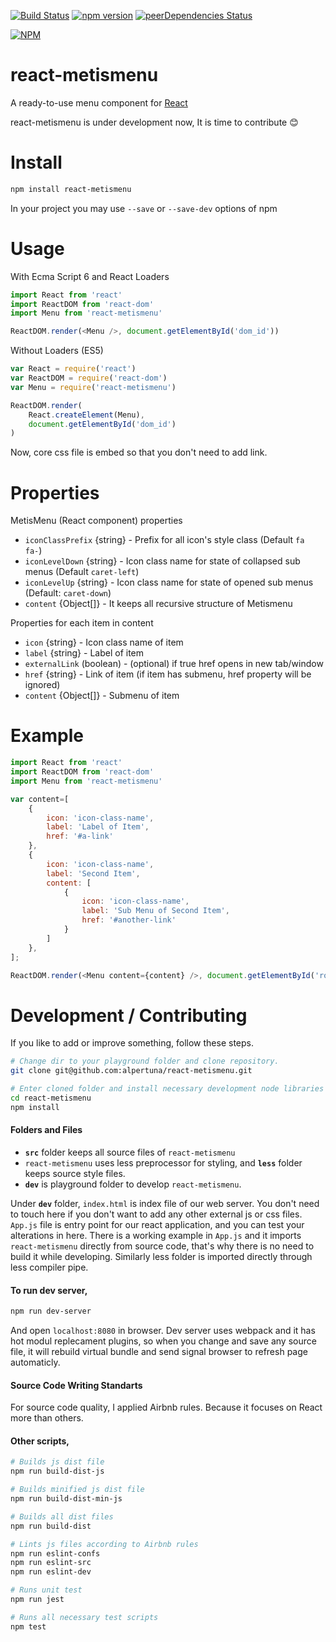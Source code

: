 [![Build Status](https://travis-ci.org/alpertuna/react-metismenu.svg?branch=master)](https://travis-ci.org/alpertuna/react-metismenu)
[![npm version](https://badge.fury.io/js/react-metismenu.svg)](https://badge.fury.io/js/react-metismenu)
[![peerDependencies Status](https://david-dm.org/alpertuna/react-metismenu/peer-status.svg)](https://david-dm.org/alpertuna/react-metismenu?type=peer)

[![NPM](https://nodei.co/npm/react-metismenu.png?compact=true)](https://nodei.co/npm/react-metismenu/)

# react-metismenu
A ready-to-use menu component for [React](https://facebook.github.io/react/)

react-metismenu is under development now, It is time to contribute :blush:


Install
=======

```sh
npm install react-metismenu
```
In your project you may use `--save` or `--save-dev` options of npm

Usage
=====

With Ecma Script 6 and React Loaders
```javascript
import React from 'react'
import ReactDOM from 'react-dom'
import Menu from 'react-metismenu'

ReactDOM.render(<Menu />, document.getElementById('dom_id'))
```

Without Loaders (ES5)
```javascript
var React = require('react')
var ReactDOM = require('react-dom')
var Menu = require('react-metismenu')

ReactDOM.render(
    React.createElement(Menu),
    document.getElementById('dom_id')
)
```

Now, core css file is embed so that you don't need to add link.

Properties
==========
MetisMenu (React component) properties

* `iconClassPrefix` {string} - Prefix for all icon's style class (Default `fa fa-`)
* `iconLevelDown` {string} - Icon class name for state of collapsed sub menus (Default `caret-left`)
* `iconLevelUp` {string} - Icon class name for state of opened sub menus (Default: `caret-down`)
* `content` {Object[]} - It keeps all recursive structure of Metismenu

Properties for each item in content
* `icon` {string} - Icon class name of item
* `label` {string} - Label of item
* `externalLink` (boolean) - (optional) if true href opens in new tab/window
* `href` {string} - Link of item (if item has submenu, href property will be ignored)
* `content` {Object[]} - Submenu of item

Example
=======

```javascript
import React from 'react'
import ReactDOM from 'react-dom'
import Menu from 'react-metismenu'

var content=[
    {
        icon: 'icon-class-name',
        label: 'Label of Item',
        href: '#a-link'
    },
    {
        icon: 'icon-class-name',
        label: 'Second Item',
        content: [
            {
                icon: 'icon-class-name',
                label: 'Sub Menu of Second Item',
                href: '#another-link'
            }
        ]
    },
];

ReactDOM.render(<Menu content={content} />, document.getElementById('root'));
```

Development / Contributing
==========================
If you like to add or improve something, follow these steps.

```sh
# Change dir to your playground folder and clone repository.
git clone git@github.com:alpertuna/react-metismenu.git

# Enter cloned folder and install necessary development node libraries
cd react-metismenu
npm install
```

#### Folders and Files
 - **`src`** folder keeps all source files of `react-metismenu`
 - `react-metismenu` uses less preprocessor for styling, and **`less`** folder keeps source style files.
 - **`dev`** is playground folder to develop `react-metismenu`.

Under **`dev`** folder, `index.html` is index file of our web server. You don't need to touch here if you don't want to add any other external js or css files.
`App.js` file is entry point for our react application, and you can test your alterations in here. There is a working example in `App.js` and it imports `react-metismenu` directly from source code, that's why there is no need to build it while developing. Similarly less folder is imported directly through less compiler pipe.

#### To run dev server,
```sh
npm run dev-server
```
And open `localhost:8080` in browser.
Dev server uses webpack and it has hot modul replecament plugins, so when you change and save any source file, it will rebuild virtual bundle and send signal browser to refresh page automaticly.

#### Source Code Writing Standarts
For source code quality, I applied Airbnb rules. Because it focuses on React more than others.


#### Other scripts,
```sh
# Builds js dist file
npm run build-dist-js

# Builds minified js dist file
npm run build-dist-min-js

# Builds all dist files
npm run build-dist

# Lints js files according to Airbnb rules
npm run eslint-confs
npm run eslint-src
npm run eslint-dev

# Runs unit test
npm run jest

# Runs all necessary test scripts
npm test
```
